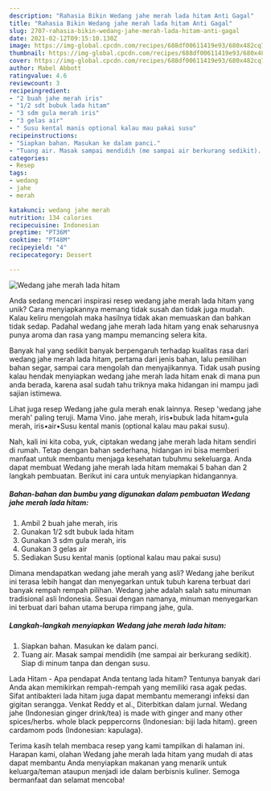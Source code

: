 ```yaml
---
description: "Rahasia Bikin Wedang jahe merah lada hitam Anti Gagal"
title: "Rahasia Bikin Wedang jahe merah lada hitam Anti Gagal"
slug: 2707-rahasia-bikin-wedang-jahe-merah-lada-hitam-anti-gagal
date: 2021-02-12T09:15:10.130Z
image: https://img-global.cpcdn.com/recipes/688df00611419e93/680x482cq70/wedang-jahe-merah-lada-hitam-foto-resep-utama.jpg
thumbnail: https://img-global.cpcdn.com/recipes/688df00611419e93/680x482cq70/wedang-jahe-merah-lada-hitam-foto-resep-utama.jpg
cover: https://img-global.cpcdn.com/recipes/688df00611419e93/680x482cq70/wedang-jahe-merah-lada-hitam-foto-resep-utama.jpg
author: Mabel Abbott
ratingvalue: 4.6
reviewcount: 3
recipeingredient:
- "2 buah jahe merah iris"
- "1/2 sdt bubuk lada hitam"
- "3 sdm gula merah iris"
- "3 gelas air"
- " Susu kental manis optional kalau mau pakai susu"
recipeinstructions:
- "Siapkan bahan. Masukan ke dalam panci."
- "Tuang air. Masak sampai mendidih (me sampai air berkurang sedikit). Siap di minum tanpa dan dengan susu."
categories:
- Resep
tags:
- wedang
- jahe
- merah

katakunci: wedang jahe merah 
nutrition: 134 calories
recipecuisine: Indonesian
preptime: "PT36M"
cooktime: "PT48M"
recipeyield: "4"
recipecategory: Dessert

---
```



![Wedang jahe merah lada hitam](https://img-global.cpcdn.com/recipes/688df00611419e93/680x482cq70/wedang-jahe-merah-lada-hitam-foto-resep-utama.jpg)

Anda sedang mencari inspirasi resep wedang jahe merah lada hitam yang unik? Cara menyiapkannya memang tidak susah dan tidak juga mudah. Kalau keliru mengolah maka hasilnya tidak akan memuaskan dan bahkan tidak sedap. Padahal wedang jahe merah lada hitam yang enak seharusnya punya aroma dan rasa yang mampu memancing selera kita.

Banyak hal yang sedikit banyak berpengaruh terhadap kualitas rasa dari wedang jahe merah lada hitam, pertama dari jenis bahan, lalu pemilihan bahan segar, sampai cara mengolah dan menyajikannya. Tidak usah pusing kalau hendak menyiapkan wedang jahe merah lada hitam enak di mana pun anda berada, karena asal sudah tahu triknya maka hidangan ini mampu jadi sajian istimewa.

Lihat juga resep Wedang jahe gula merah enak lainnya. Resep &#39;wedang jahe merah&#39; paling teruji. Mama Vino. jahe merah, iris•bubuk lada hitam•gula merah, iris•air•Susu kental manis (optional kalau mau pakai susu).


Nah, kali ini kita coba, yuk, ciptakan wedang jahe merah lada hitam sendiri di rumah. Tetap dengan bahan sederhana, hidangan ini bisa memberi manfaat untuk membantu menjaga kesehatan tubuhmu sekeluarga. Anda dapat membuat Wedang jahe merah lada hitam memakai 5 bahan dan 2 langkah pembuatan. Berikut ini cara untuk menyiapkan hidangannya.

<!--inarticleads1-->

##### Bahan-bahan dan bumbu yang digunakan dalam pembuatan Wedang jahe merah lada hitam:

1. Ambil 2 buah jahe merah, iris
1. Gunakan 1/2 sdt bubuk lada hitam
1. Gunakan 3 sdm gula merah, iris
1. Gunakan 3 gelas air
1. Sediakan  Susu kental manis (optional kalau mau pakai susu)


Dimana mendapatkan wedang jahe merah yang asli? Wedang jahe berikut ini terasa lebih hangat dan menyegarkan untuk tubuh karena terbuat dari banyak rempah rempah pilihan. Wedang jahe adalah salah satu minuman tradisional asli Indonesia. Sesuai dengan namanya, minuman menyegarkan ini terbuat dari bahan utama berupa rimpang jahe, gula. 

<!--inarticleads2-->

##### Langkah-langkah menyiapkan Wedang jahe merah lada hitam:

1. Siapkan bahan. Masukan ke dalam panci.
1. Tuang air. Masak sampai mendidih (me sampai air berkurang sedikit). Siap di minum tanpa dan dengan susu.


Lada Hitam - Apa pendapat Anda tentang lada hitam? Tentunya banyak dari Anda akan memikirkan rempah-rempah yang memiliki rasa agak pedas. Sifat antibakteri lada hitam juga dapat membantu memerangi infeksi dan gigitan serangga. Venkat Reddy et al., Diterbitkan dalam jurnal. Wedang jahe (Indonesian ginger drink/tea) is made with ginger and many other spices/herbs. whole black peppercorns (Indonesian: biji lada hitam). green cardamom pods (Indonesian: kapulaga). 

Terima kasih telah membaca resep yang kami tampilkan di halaman ini. Harapan kami, olahan Wedang jahe merah lada hitam yang mudah di atas dapat membantu Anda menyiapkan makanan yang menarik untuk keluarga/teman ataupun menjadi ide dalam berbisnis kuliner. Semoga bermanfaat dan selamat mencoba!
